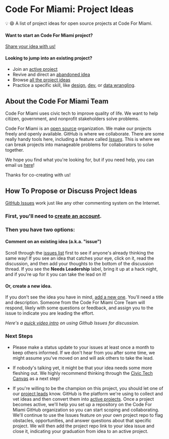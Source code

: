 # Code For Miami: Project Ideas
💡 😄 A list of project ideas for open source projects at Code For Miami.

#### Want to start an Code For Miami project?

[Share your idea with us!](https://github.com/code-for-miami/project-ideas/issues/new)

#### Looking to jump into an existing project?

- Join an [active project](#)
- Revive and direct an [abandoned idea](#)
- Browse [all the project ideas](#)
- Practice a specific skill, like [design](#), [dev](#), or [data wrangling](#).

## About the Code For Miami Team

Code For Miami uses civic tech to improve quality of life. We want to help citizen, government, and nonprofit stakeholders solve problems.

Code For Miami is an [open source](https://en.wikipedia.org/wiki/Open_source) organization. We make our projects freely and openly available. GitHub is where we collaborate. There are some really handy tools here, including a feature called [*Issues*](#). This is where we can break projects into manageable problems for collaborators to solve together. 

We hope you find what you're looking for, but if you need help, you can email us [here](#)!

Thanks for co-creating with us!

## How To Propose or Discuss Project Ideas

[GitHub Issues](https://guides.github.com/features/issues/) work just like any other commenting system on the Internet. 

### First, you'll need to [create an account](https://github.com/join). 

### Then you have two options: 

#### Comment on an existing idea (a.k.a. "issue")

Scroll through the [issues list](https://github.com/open-austin/project-ideas/issues) first to see if anyone's already thinking the same way! If you see an idea that catches your eye, click on it, read the discussion, and then add your thoughts to the bottom of the discussion thread. If you see the **Needs Leadership** label, bring it up at a hack night, and if you're up for it you can take the lead on it!

#### Or, create a new idea.

If you don't see the idea you have in mind, [add a new one](https://github.com/open-austin/project-ideas/issues/new). You'll need a title and description. Someone from the Code For Miami Core Team will respond, likely with some questions or feedback, and assign you to the issue to indicate you are leading the effort.

*Here's a [quick video intro](https://www.youtube.com/watch?v=KlrJVSJRUN4) on using Github Issues for discussion.*

### Next Steps

* Please make a status update to your issues at least once a month to keep others informed. If we don't hear from you after some time, we might assume you've moved on and will ask others to take the lead.

* If nobody's talking yet, it might be that your idea needs some more fleshing out. We highly recommend thinking through the [Civic Tech Canvas](https://github.com/open-austin/civic-tech-canvas) as a next step! 

* If you're willing to be the champion on this project, you should let one of our [project leads](mailto:#) know. GitHub is the platform we're using to collect and vet ideas and then convert them into [active projects](#). Once a project becomes active, we'll help you set up a repository on the Code For Miami GitHub organization so you can start scoping and collaborating. We'll continue to use the Issues feature on your own project repo to flag obstacles, opportunities, and answer questions about that specific project. We will then add the project repo link to your idea issue and close it, indicating your graduation from idea to an active project.
